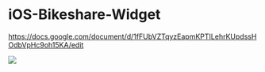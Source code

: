 # iOS-Bikeshare-Widget

https://docs.google.com/document/d/1fFUbVZTqyzEapmKPTILehrKUpdssHOdbVpHc9oh15KA/edit

![](https://www.icloud.com/iclouddrive/0012R0qBmXSPZj8gLMkPE_dlw#bikeshare_widget_social_image)
